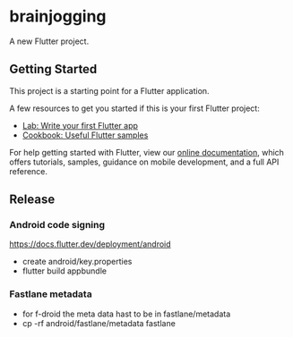 # brainjogging

A new Flutter project.

## Getting Started

This project is a starting point for a Flutter application.

A few resources to get you started if this is your first Flutter project:

- [Lab: Write your first Flutter app](https://flutter.dev/docs/get-started/codelab)
- [Cookbook: Useful Flutter samples](https://flutter.dev/docs/cookbook)

For help getting started with Flutter, view our
[online documentation](https://flutter.dev/docs), which offers tutorials,
samples, guidance on mobile development, and a full API reference.

## Release 

### Android code signing
https://docs.flutter.dev/deployment/android
- create android/key.properties
- flutter build appbundle

### Fastlane metadata
- for f-droid the meta data hast to be in fastlane/metadata
- cp -rf android/fastlane/metadata fastlane